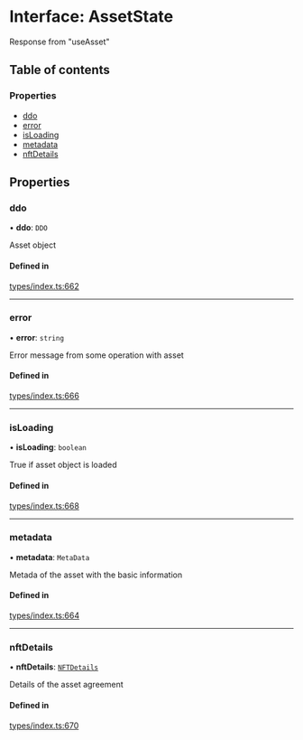 # Interface: AssetState

Response from "useAsset"

## Table of contents

### Properties

- [ddo](AssetState.md#ddo)
- [error](AssetState.md#error)
- [isLoading](AssetState.md#isloading)
- [metadata](AssetState.md#metadata)
- [nftDetails](AssetState.md#nftdetails)

## Properties

### ddo

• **ddo**: `DDO`

Asset object

#### Defined in

[types/index.ts:662](https://github.com/nevermined-io/react-components/blob/68ff983/catalog/src/types/index.ts#L662)

___

### error

• **error**: `string`

Error message from some operation with asset

#### Defined in

[types/index.ts:666](https://github.com/nevermined-io/react-components/blob/68ff983/catalog/src/types/index.ts#L666)

___

### isLoading

• **isLoading**: `boolean`

True if asset object is loaded

#### Defined in

[types/index.ts:668](https://github.com/nevermined-io/react-components/blob/68ff983/catalog/src/types/index.ts#L668)

___

### metadata

• **metadata**: `MetaData`

Metada of the asset with the basic information

#### Defined in

[types/index.ts:664](https://github.com/nevermined-io/react-components/blob/68ff983/catalog/src/types/index.ts#L664)

___

### nftDetails

• **nftDetails**: [`NFTDetails`](NFTDetails.md)

Details of the asset agreement

#### Defined in

[types/index.ts:670](https://github.com/nevermined-io/react-components/blob/68ff983/catalog/src/types/index.ts#L670)
